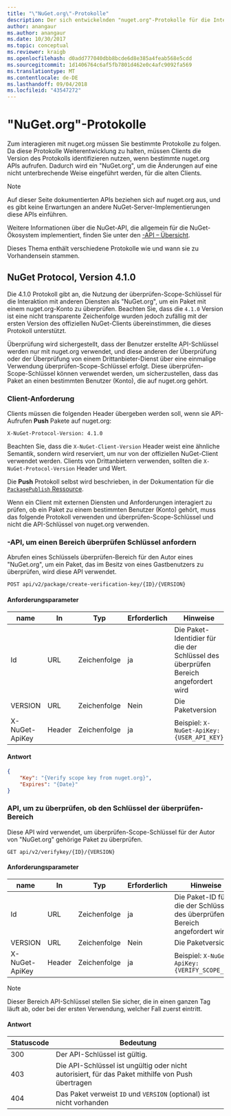 ```yaml
---
title: "\"NuGet.org\"-Protokolle"
description: Der sich entwickelnden "nuget.org"-Protokolle für die Interaktion mit NuGet-Clients.
author: anangaur
ms.author: anangaur
ms.date: 10/30/2017
ms.topic: conceptual
ms.reviewer: kraigb
ms.openlocfilehash: d0add777040dbb8bcde6d8e385a4feab568e5cdd
ms.sourcegitcommit: 1d1406764c6af5fb7801d462e0c4afc9092fa569
ms.translationtype: MT
ms.contentlocale: de-DE
ms.lasthandoff: 09/04/2018
ms.locfileid: "43547272"
---
```

# <a name="nugetorg-protocols"></a>"NuGet.org"-Protokolle

Zum interagieren mit nuget.org müssen Sie bestimmte Protokolle zu folgen. Da diese Protokolle Weiterentwicklung zu halten, müssen Clients die Version des Protokolls identifizieren nutzen, wenn bestimmte nuget.org APIs aufrufen. Dadurch wird ein "NuGet.org", um die Änderungen auf eine nicht unterbrechende Weise eingeführt werden, für die alten Clients.

> [!Note]
> Auf dieser Seite dokumentierten APIs beziehen sich auf nuget.org aus, und es gibt keine Erwartungen an andere NuGet-Server-Implementierungen diese APIs einführen. 

Weitere Informationen über die NuGet-API, die allgemein für die NuGet-Ökosystem implementiert, finden Sie unter den [-API – Übersicht](overview.md).

Dieses Thema enthält verschiedene Protokolle wie und wann sie zu Vorhandensein stammen.

## <a name="nuget-protocol-version-410"></a>NuGet Protocol, Version 4.1.0

Die 4.1.0 Protokoll gibt an, die Nutzung der überprüfen-Scope-Schlüssel für die Interaktion mit anderen Diensten als "NuGet.org", um ein Paket mit einem nuget.org-Konto zu überprüfen. Beachten Sie, dass die `4.1.0` Version ist eine nicht transparente Zeichenfolge wurden jedoch zufällig mit der ersten Version des offiziellen NuGet-Clients übereinstimmen, die dieses Protokoll unterstützt.

Überprüfung wird sichergestellt, dass der Benutzer erstellte API-Schlüssel werden nur mit nuget.org verwendet, und diese anderen der Überprüfung oder der Überprüfung von einem Drittanbieter-Dienst über eine einmalige Verwendung überprüfen-Scope-Schlüssel erfolgt. Diese überprüfen-Scope-Schlüssel können verwendet werden, um sicherzustellen, dass das Paket an einen bestimmten Benutzer (Konto), die auf nuget.org gehört.

### <a name="client-requirement"></a>Client-Anforderung

Clients müssen die folgenden Header übergeben werden soll, wenn sie API-Aufrufen **Push** Pakete auf nuget.org:

    X-NuGet-Protocol-Version: 4.1.0

Beachten Sie, dass die `X-NuGet-Client-Version` Header weist eine ähnliche Semantik, sondern wird reserviert, um nur von der offiziellen NuGet-Client verwendet werden. Clients von Drittanbietern verwenden, sollten die `X-NuGet-Protocol-Version` Header und Wert.

Die **Push** Protokoll selbst wird beschrieben, in der Dokumentation für die [ `PackagePublish` Ressource](package-publish-resource.md).

Wenn ein Client mit externen Diensten und Anforderungen interagiert zu prüfen, ob ein Paket zu einem bestimmten Benutzer (Konto) gehört, muss das folgende Protokoll verwenden und überprüfen-Scope-Schlüssel und nicht die API-Schlüssel von nuget.org verwenden.

### <a name="api-to-request-a-verify-scope-key"></a>-API, um einen Bereich überprüfen Schlüssel anfordern

Abrufen eines Schlüssels überprüfen-Bereich für den Autor eines "NuGet.org", um ein Paket, das im Besitz von eines Gastbenutzers zu überprüfen, wird diese API verwendet.

    POST api/v2/package/create-verification-key/{ID}/{VERSION}

#### <a name="request-parameters"></a>Anforderungsparameter

name           | In     | Typ   | Erforderlich | Hinweise
-------------- | ------ | ------ | -------- | -----
Id             | URL    | Zeichenfolge | ja      | Die Paket-Identidier für die der Schlüssel des überprüfen Bereich angefordert wird
VERSION        | URL    | Zeichenfolge | Nein       | Die Paketversion
X-NuGet-ApiKey | Header | Zeichenfolge | ja      | Beispiel: `X-NuGet-ApiKey: {USER_API_KEY}`

#### <a name="response"></a>Antwort

```json
{
    "Key": "{Verify scope key from nuget.org}",
    "Expires": "{Date}"
}
```

### <a name="api-to-verify-the-verify-scope-key"></a>API, um zu überprüfen, ob den Schlüssel der überprüfen-Bereich

Diese API wird verwendet, um überprüfen-Scope-Schlüssel für der Autor von "NuGet.org" gehörige Paket zu überprüfen.

    GET api/v2/verifykey/{ID}/{VERSION}

#### <a name="request-parameters"></a>Anforderungsparameter

name           | In     | Typ   | Erforderlich | Hinweise
-------------  | ------ | ------ | -------- | -----
Id             | URL    | Zeichenfolge | ja      | Die Paket-ID für die der Schlüssel des überprüfen Bereich angefordert wird
VERSION        | URL    | Zeichenfolge | Nein       | Die Paketversion
X-NuGet-ApiKey | Header | Zeichenfolge | ja      | Beispiel: `X-NuGet-ApiKey: {VERIFY_SCOPE_KEY}`

> [!Note]
> Dieser Bereich API-Schlüssel stellen Sie sicher, die in einen ganzen Tag läuft ab, oder bei der ersten Verwendung, welcher Fall zuerst eintritt.

#### <a name="response"></a>Antwort

Statuscode | Bedeutung
----------- | -------
300         | Der API-Schlüssel ist gültig.
403         | Die API-Schlüssel ist ungültig oder nicht autorisiert, für das Paket mithilfe von Push übertragen
404         | Das Paket verweist `ID` und `VERSION` (optional) ist nicht vorhanden
